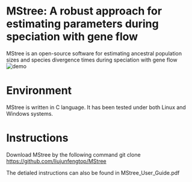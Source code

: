 # MStree: A robust approach for estimating parameters during speciation with gene flow
MStree is an open-source software for estimating ancestral population sizes and species divergence times during speciation with gene flow
![demo](https://github.com/kimmo1019/BE-ABC/blob/master/src/Demo.png)

# Environment
MStree is written in C language. It has been tested under both Linux and Windows systems. 

# Instructions
 Download MStree by the following command
     git clone https://github.com/liujunfengtop/MStree
 
 The detialed instructions can also be found in MStree_User_Guide.pdf
